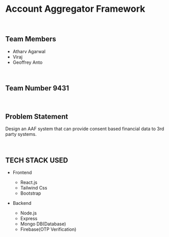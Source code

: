 # Account Aggregator Framework

<br/>

## Team Members

- Atharv Agarwal
- Viraj
- Geoffrey Anto

<br />

## Team Number 9431

<br />

## Problem Statement

Design an AAF system that
can provide consent based
financial data to 3rd party
systems.

<br />

## TECH STACK USED

- Frontend

  - React.js
  - Tailwind Css
  - Bootstrap

- Backend
  - Node.js
  - Express
  - Mongo DB(Database)
  - Firebase(OTP Verification)
